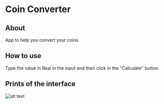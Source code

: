 # Coin Converter

## About

App to help you convert your coins

## How to use

Type the value in Real in the input and then click in the "Calculate" button.

## Prints of the interface

![alt text](https://i.postimg.cc/MpHKKz7m/print.png)
